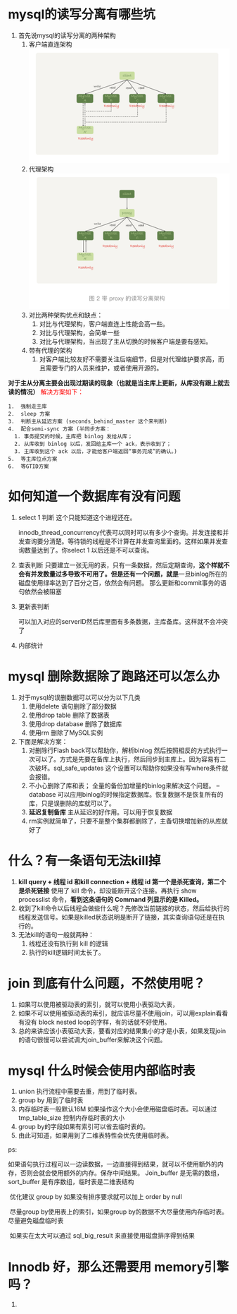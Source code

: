 # mysql的读写分离有哪些坑

1. 首先说mysql的读写分离的两种架构
   1. 客户端直连架构![image-20191120175055741](../images/image-20191120175055741.png)
   2. 代理架构![image-20191120175120169](../images/image-20191120175120169.png)
   3. 对比两种架构优点和缺点：
      1. 对比与代理架构，客户端直连上性能会高一些。
      2. 对比与代理架构，会简单一些
      3. 对比与代理架构，当出现了主从切换的时候客户端是要有感知。
   4. 带有代理的架构
      1. 对客户端比较友好不需要关注后端细节，但是对代理维护要求高，而且需要专门的人员来维护，或者使用开源的。

**对于主从分离主要会出现过期读的现象（也就是当主库上更新，从库没有跟上就去读的情况）** <font color='red'>解决方案如下：</font>

	1.  强制走主库
 	2.  sleep 方案
 	3.  判断主从延迟方案 (seconds_behind_master 这个来判断)
 	4.  配合semi-sync 方案 (半同步方案：
      1. 事务提交的时候，主库把 binlog 发给从库；
      2. 从库收到 binlog 以后，发回给主库一个 ack，表示收到了；
      3. 主库收到这个 ack 以后，才能给客户端返回“事务完成”的确认。)
 	5.  等主库位点方案
 	6.  等GTID方案



# 如何知道一个数据库有没有问题

1. select 1 判断 这个只能知道这个进程还在。

   innodb_thread_concurrency代表可以同时可以有多少个查询。并发连接和并发查询要分清楚。等待锁的线程是不计算在并发查询里面的。这样如果并发查询数量达到了。你select 1 以后还是不可以查询。

2. 查表判断 
   只要建立一张无用的表，只有一条数据，然后定期查询，**这个样就不会有并发数量过多导致不可用了。但是还有一个问题，就是**一旦binlog所在的磁盘使用绿率达到了百分之百，依然会有问题。 那么更新和commit事务的语句依然会被阻塞

3. 更新表判断

   可以加入对应的serverID然后库里面有多条数据，主库备库。这样就不会冲突了

4. 内部统计



# mysql 删除数据除了跑路还可以怎么办

1. 对于mysql的误删数据可以可以分为以下几类
   1. 使用delete 语句删除了部分数据
   2. 使用drop table 删除了数据表
   3. 使用drop database 删除了数据库
   4. 使用rm 删除了MySQL实例
2. 下面是解决方案：
   1. 对删除行Flash back可以帮助你，解析binlog 然后按照相反的方式执行一次可以了。方式是先要在备库上执行，然后同步到主库上。因为容易有二次破坏。sql_safe_updates 这个设置可以帮助你如果没有写where条件就会报错。
   2. 不小心删除了库和表； 全量的备份加增量的binlog来解决这个问题。 –database 可以应用binlog的时候指定数据库。恢复数据不是恢复所有的库，只是误删除的库就可以了。
   3. **延迟复制备库** 主从延迟的好作用。可以用于恢复数据
   4. rm实例就简单了，只要不是整个集群都删除了，主备切换增加新的从库就好了



# 什么？有一条语句无法kill掉

1. **kill query + 线程 id 和kill connection + 线程 id 第一个是杀死查询，第二个是杀死链接** 使用了 kill 命令，却没能断开这个连接。再执行 show processlist 命令，**看到这条语句的 Command 列显示的是 Killed。**
2. 收到了kill命令以后线程会做些什么呢？先修改当前链接的状态，然后给执行的线程发送信号。如果是killed状态说明是断开了链接，其实查询语句还是在执行的。 
3. 无法kill的语句一般就两种： 
   1. 线程还没有执行到 kill 的逻辑
   2. 执行的kill逻辑时间太长了。 



# join 到底有什么问题，不然使用呢？

1. 如果可以使用被驱动表的索引，就可以使用小表驱动大表，
2. 如果不可以使用被驱动表的索引，就应该尽量不使用join，可以用explain看看有没有 block nested loop的字样，有的话就不好使用。
3. 总的来讲应该小表驱动大表，要看对应的结果集小的才是小表，如果发现join的语句很慢可以尝试调大join_buffer来解决这个问题。



# mysql 什么时候会使用内部临时表

1. union 执行流程中需要去重，用到了临时表。
2. group by 用到了临时表
3. 内存临时表一般默认16M 如果操作这个大小会使用磁盘临时表。可以通过tmp_table_size 控制内存临时表的大小
4. group by的字段如果有索引可以省去临时表的。
5. 由此可知道，如果用到了二维表特性会优先使用临时表。

ps:

​	如果语句执行过程可以一边读数据，一边直接得到结果，就可以不使用额外的内存，否则会就会使用额外的内存。保存中间结果。 Join_buffer 是无需的数组，sort_buffer 是有序数组，临时表是二维表结构

​	优化建议 group by 如果没有排序要求就可以加上 order by null

​	尽量group by使用表上的索引，如果group by的数据不大尽量使用内存临时表。尽量避免磁盘临时表

​	如果实在太大可以通过 sql_big_result 来直接使用磁盘排序得到结果



# Innodb 好，那么还需要用 memory引擎吗？

1. 